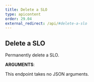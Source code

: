 ```yaml
---
title: Delete a SLO
type: apicontent
order: 29.04
external_redirect: /api/#delete-a-slo
---
```


## Delete a SLO

Permanently delete a SLO.

**ARGUMENTS**:

This endpoint takes no JSON arguments.
